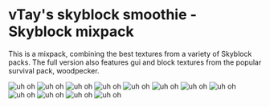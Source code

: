 # vTay's skyblock smoothie - Skyblock mixpack

This is a mixpack, combining the best textures from a variety of Skyblock packs. 
The full version also features gui and block textures from the popular survival pack, woodpecker.

![uh oh](https://i.imgur.com/l8yAjeHl.gif)
![uh oh](https://i.imgur.com/Lo65PnSl.gif)
![uh oh](https://i.imgur.com/fMfU8tgl.gif)
![uh oh](https://i.imgur.com/1nSgkAOl.gif)
![uh oh](https://i.imgur.com/8JgVLWBl.gif)
![uh oh](https://i.imgur.com/czE7Atal.gif)
![uh oh](https://i.imgur.com/Iiry3qXl.gif)
![uh oh](https://i.imgur.com/zCXiTqKl.gif)
![uh oh](https://i.imgur.com/t1ajLwTl.gif)
![uh oh](https://i.imgur.com/Ek3VZjfl.gif)
![uh oh](https://i.imgur.com/oiheonel.gif)
![uh oh](https://i.imgur.com/9sgCE5Rl.gif)
